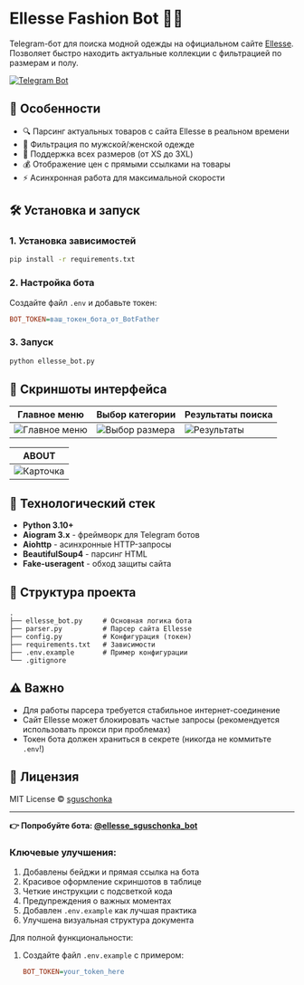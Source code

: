 # Ellesse Fashion Bot 👕👖

Telegram-бот для поиска модной одежды на официальном сайте [Ellesse](https://www.ellesse.com). Позволяет быстро находить актуальные коллекции с фильтрацией по размерам и полу.

[![Telegram Bot](https://img.shields.io/badge/Telegram-%40ellesse__sguschonka__bot-blue)](https://t.me/ellesse_sguschonka_bot)

## 🌟 Особенности
- 🔍 Парсинг актуальных товаров с сайта Ellesse в реальном времени
- 👔 Фильтрация по мужской/женской одежде
- 📏 Поддержка всех размеров (от XS до 3XL)
- 💰 Отображение цен с прямыми ссылками на товары
- ⚡ Асинхронная работа для максимальной скорости

## 🛠 Установка и запуск

### 1. Установка зависимостей
```bash
pip install -r requirements.txt
```

### 2. Настройка бота
Создайте файл `.env` и добавьте токен:
```ini
BOT_TOKEN=ваш_токен_бота_от_BotFather
```

### 3. Запуск
```bash
python ellesse_bot.py
```

## 📸 Скриншоты интерфейса

| Главное меню | Выбор категории | Результаты поиска |
|-------------|--------------|------------------|
| ![Главное меню](https://github.com/user-attachments/assets/d81e5b71-d425-4a16-9c71-decb686c2837) | ![Выбор размера](https://github.com/user-attachments/assets/ba9852cf-a842-4cee-bcce-11727c13782c) | ![Результаты](https://github.com/user-attachments/assets/35fdf2fd-39fe-4947-8f3e-118988558ef3) |

| ABOUT |
|-----------------------|
| ![Карточка](https://github.com/user-attachments/assets/3212d3f7-59e5-4bda-be89-1bfb02d3c834) |

## 🧰 Технологический стек
- **Python 3.10+**
- **Aiogram 3.x** - фреймворк для Telegram ботов
- **Aiohttp** - асинхронные HTTP-запросы
- **BeautifulSoup4** - парсинг HTML
- **Fake-useragent** - обход защиты сайта

## 📁 Структура проекта
```
.
├── ellesse_bot.py     # Основная логика бота
├── parser.py          # Парсер сайта Ellesse
├── config.py          # Конфигурация (токен)
├── requirements.txt   # Зависимости
├── .env.example       # Пример конфигурации
└── .gitignore
```

## ⚠️ Важно
- Для работы парсера требуется стабильное интернет-соединение
- Сайт Ellesse может блокировать частые запросы (рекомендуется использовать прокси при проблемах)
- Токен бота должен храниться в секрете (никогда не коммитьте `.env`!)

## 📜 Лицензия
MIT License © [sguschonka](https://github.com/sguschonka)

---

**👉 Попробуйте бота: [@ellesse_sguschonka_bot](https://t.me/ellesse_sguschonka_bot)**

### Ключевые улучшения:
1. Добавлены бейджи и прямая ссылка на бота
2. Красивое оформление скриншотов в таблице
3. Четкие инструкции с подсветкой кода
4. Предупреждения о важных моментах
5. Добавлен `.env.example` как лучшая практика
6. Улучшена визуальная структура документа

Для полной функциональности:
1. Создайте файл `.env.example` с примером:
   ```ini
   BOT_TOKEN=your_token_here
